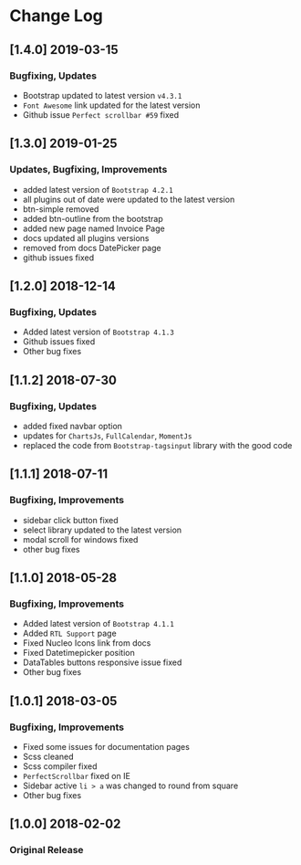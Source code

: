 # Change Log

## [1.4.0] 2019-03-15
### Bugfixing, Updates
- Bootstrap updated to latest version `v4.3.1`
- `Font Awesome` link updated for the latest version
- Github issue `Perfect scrollbar #59` fixed


## [1.3.0] 2019-01-25
### Updates, Bugfixing, Improvements
- added latest version of `Bootstrap 4.2.1`
- all plugins out of date were updated to the latest version
- btn-simple removed
- added btn-outline from the bootstrap
- added new page named Invoice Page
- docs updated all plugins versions
- removed from docs DatePicker page
- github issues fixed

## [1.2.0] 2018-12-14
### Bugfixing, Updates
- Added latest version of `Bootstrap 4.1.3`
- Github issues fixed
- Other bug fixes

## [1.1.2] 2018-07-30
### Bugfixing, Updates
- added fixed navbar option
- updates for `ChartsJs`, `FullCalendar`, `MomentJs`
- replaced the code from `Bootstrap-tagsinput` library with the good code

## [1.1.1] 2018-07-11
### Bugfixing, Improvements
- sidebar click button fixed
- select library updated to the latest version
- modal scroll for windows fixed
- other bug fixes

## [1.1.0] 2018-05-28
### Bugfixing, Improvements
- Added latest version of `Bootstrap 4.1.1`
- Added `RTL Support` page
- Fixed Nucleo Icons link from docs
- Fixed Datetimepicker position
- DataTables buttons responsive issue fixed
- Other bug fixes

## [1.0.1] 2018-03-05
### Bugfixing, Improvements
- Fixed some issues for documentation pages
- Scss cleaned
- Scss compiler fixed
- `PerfectScrollbar` fixed on IE
- Sidebar active `li > a` was changed to round from square
- Other bug fixes

## [1.0.0] 2018-02-02
### Original Release
